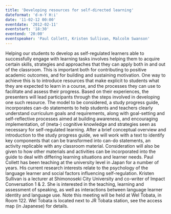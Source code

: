 ```yaml
---
title: 'Developing resources for self-directed learning'
dateformat: 'd-m-Y H:i'
date: '11-02-12 00:00'
eventdate: '2012-02-11'
eventstart: '18:30'
eventend: '20:00'
eventspeaker: 'Paul Collett, Kristen Sullivan, Malcolm Swanson'
---
```


Helping our students to develop as self-regulated learners able to successfully engage with learning tasks involves helping them to acquire certain skills, strategies and approaches that they can apply both in and out of the classroom. This is important both for contributing to positive academic outcomes, and for building and sustaining motivation. One way to achieve this is to introduce resources that make explicit to students what they are expected to learn in a course, and the processes they can use to facilitate and assess their progress.
Based on their experiences, the presenters will lead participants through the steps involved in developing one such resource. The model to be considered, a study progress guide, incorporates can-do statements to help students and teachers clearly understand curriculum goals and requirements, along with goal-setting and self-reflective processes aimed at building awareness, and encouraging implementation, of (meta-) cognitive knowledge and strategies seen as necessary for self-regulated learning.
After a brief conceptual overview and introduction to the study progress guide, we will work with a text to identify key components that can be transformed into can-do statements, an activity replicable with any classroom material. Consideration will also be given to how other materials and activities can be incorporated into the guide to deal with differing learning situations and learner needs.
Paul Collett has been teaching at the university level in Japan for a number of years. His current research interests relate to the psychology of the language learner and social factors influencing self-regulation.
Kristen Sullivan is a lecturer at Shimonoseki City University and co-writer of Impact Conversation 1 & 2. She is interested in the teaching, learning and assessment of speaking, as well as interactions between language learner identity and language use.
Note this meeting will be held at Wel Tobata, in Room 122. Wel Tobata is located next to JR Tobata station, see the access map (in Japanese) for details.

